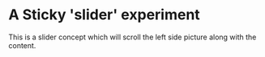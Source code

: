 # A Sticky 'slider' experiment

This is a slider concept which will scroll the left side picture along with the content.

